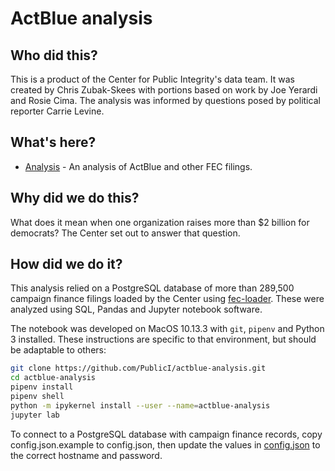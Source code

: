 # ActBlue analysis

## Who did this?

This is a product of the Center for Public Integrity's data team. It was created by Chris Zubak-Skees with portions based on work by Joe Yerardi and Rosie Cima. The analysis was informed by questions posed by political reporter Carrie Levine.

## What's here?

* [Analysis](analysis.ipynb) - An analysis of ActBlue and other FEC filings.

## Why did we do this?

What does it mean when one organization raises more than $2 billion for democrats? The Center set out to answer that question.

## How did we do it?

This analysis relied on a PostgreSQL database of more than 289,500 campaign finance filings loaded by the Center using [fec-loader](https://github.com/PublicI/fec-loader). These were analyzed using SQL, Pandas and Jupyter notebook software.

The notebook was developed on MacOS 10.13.3 with `git`, `pipenv` and Python 3 installed. These instructions are specific to that environment, but should be adaptable to others:

```sh
git clone https://github.com/PublicI/actblue-analysis.git
cd actblue-analysis
pipenv install
pipenv shell
python -m ipykernel install --user --name=actblue-analysis
jupyter lab
```

To connect to a PostgreSQL database with campaign finance records, copy config.json.example to config.json, then update the values in [config.json](config.json) to the correct hostname and password.

